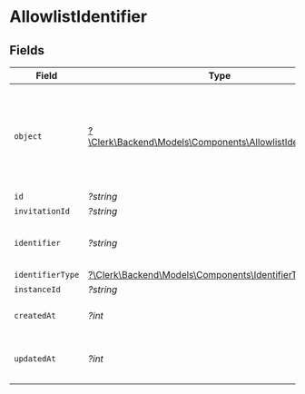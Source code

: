 # AllowlistIdentifier


## Fields

| Field                                                                                                               | Type                                                                                                                | Required                                                                                                            | Description                                                                                                         |
| ------------------------------------------------------------------------------------------------------------------- | ------------------------------------------------------------------------------------------------------------------- | ------------------------------------------------------------------------------------------------------------------- | ------------------------------------------------------------------------------------------------------------------- |
| `object`                                                                                                            | [?\Clerk\Backend\Models\Components\AllowlistIdentifierObject](../../Models/Components/AllowlistIdentifierObject.md) | :heavy_minus_sign:                                                                                                  | String representing the object's type. Objects of the same type share the same value.<br/>                          |
| `id`                                                                                                                | *?string*                                                                                                           | :heavy_minus_sign:                                                                                                  | N/A                                                                                                                 |
| `invitationId`                                                                                                      | *?string*                                                                                                           | :heavy_minus_sign:                                                                                                  | N/A                                                                                                                 |
| `identifier`                                                                                                        | *?string*                                                                                                           | :heavy_minus_sign:                                                                                                  | An email address or a phone number.<br/>                                                                            |
| `identifierType`                                                                                                    | [?\Clerk\Backend\Models\Components\IdentifierType](../../Models/Components/IdentifierType.md)                       | :heavy_minus_sign:                                                                                                  | N/A                                                                                                                 |
| `instanceId`                                                                                                        | *?string*                                                                                                           | :heavy_minus_sign:                                                                                                  | N/A                                                                                                                 |
| `createdAt`                                                                                                         | *?int*                                                                                                              | :heavy_minus_sign:                                                                                                  | Unix timestamp of creation<br/>                                                                                     |
| `updatedAt`                                                                                                         | *?int*                                                                                                              | :heavy_minus_sign:                                                                                                  | Unix timestamp of last update.<br/>                                                                                 |
